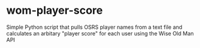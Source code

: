 # wom-player-score
Simple Python script that pulls OSRS player names from a text file and calculates an arbitary "player score" for each user using the Wise Old Man API
